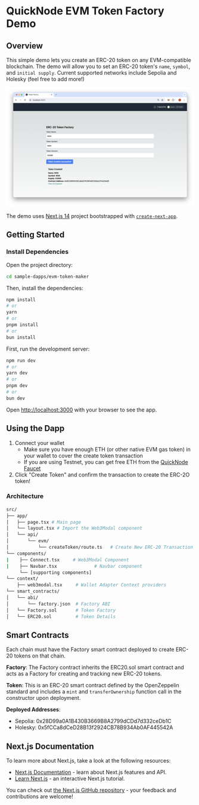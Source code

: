 # QuickNode EVM Token Factory Demo

## Overview

This simple demo lets you create an ERC-20 token on any EVM-compatible blockchain. The demo will allow you to set an ERC-20 token's `name`, `symbol`, and `initial supply`. Current supported networks include Sepolia and Holesky (feel free to add more!)

![Preview](public/preview.png)

The demo uses [Next.js 14](https://nextjs.org/) project bootstrapped with [`create-next-app`](https://github.com/vercel/next.js/tree/canary/packages/create-next-app).

## Getting Started

### Install Dependencies

Open the project directory:

```bash
cd sample-dapps/evm-token-maker
```

Then, install the dependencies:

```bash
npm install
# or
yarn
# or
pnpm install
# or
bun install
```

First, run the development server:

```bash
npm run dev
# or
yarn dev
# or
pnpm dev
# or
bun dev
```

Open [http://localhost:3000](http://localhost:3000) with your browser to see the app.

## Using the Dapp

1. Connect your wallet
    - Make sure you have enough ETH (or other native EVM gas token) in your wallet to cover the create token transaction
    - If you are using Testnet, you can get free ETH from the [QuickNode Faucet](https://faucet.quicknode.com/)
2. Click "Create Token" and confirm the transaction to create the ERC-2O token!

### Architecture

```bash
src/
├── app/
│   ├── page.tsx # Main page
│   └── layout.tsx # Import the Web3Modal component
│   └── api/
│       └── evm/
│           └── createToken/route.ts   # Create New ERC-20 Transaction
└── components/
|    ├── Connect.tsx     # Web3Modal Component
|    ├── Navbar.tsx              # Navbar component
     └── [supporting components]
└── context/
    ├── web3modal.tsx     # Wallet Adapter Context providers 
└── smart_contracts/
│   └── abi/
│       └── factory.json  # Factory ABI
│   └── Factory.sol       # Token Factory 
│   └── ERC20.sol         # Token Details
```

## Smart Contracts

Each chain must have the Factory smart contract deployed to create ERC-20 tokens on that chain.

**Factory**: The Factory contract inherits the ERC20.sol smart contract and acts as a Factory for creating and tracking new ERC-20 tokens.

**Token**: This is an ERC-20 smart contract defined by the OpenZeppelin standard and includes a `mint` and `transferOwnership` function call in the constructor upon deployment.

**Deployed Addresses**:

- Sepolia: 0x28D99a0A1B430B3669B8A2799dCDd7d332ceDb1C
- Holesky: 0x5fCCa8dCeD28B13f2924CB78B934Ab0AF445542A

## Next.js Documentation

To learn more about Next.js, take a look at the following resources:

- [Next.js Documentation](https://nextjs.org/docs) - learn about Next.js features and API.
- [Learn Next.js](https://nextjs.org/learn) - an interactive Next.js tutorial.

You can check out [the Next.js GitHub repository](https://github.com/vercel/next.js/) - your feedback and contributions are welcome!

